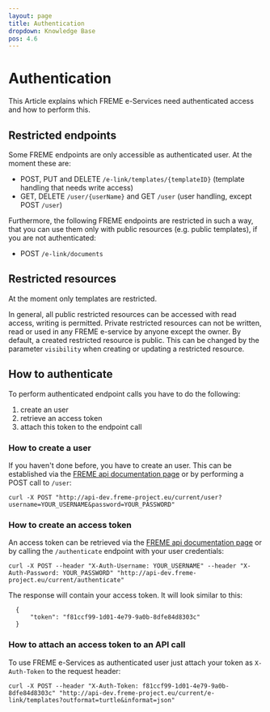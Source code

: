 ```yaml
---
layout: page
title: Authentication
dropdown: Knowledge Base
pos: 4.6
---
```


# Authentication

This Article explains which FREME e-Services need authenticated access and how to perform this.

## Restricted endpoints

Some FREME endpoints are only accessible as authenticated user. At the moment these are:

  * POST, PUT and DELETE `/e-link/templates/{templateID}` (template handling that needs write access)
  * GET, DELETE `/user/{userName}` and GET `/user` (user handling, except POST `/user`)

Furthermore, the following FREME endpoints are restricted in such a way, that you can use them only with public resources (e.g. public templates), if you are not authenticated:

  * POST `/e-link/documents`
  
## Restricted resources

At the moment only templates are restricted.

In general, all public restricted resources can be accessed with read access, writing is permitted. Private restricted resources can not be written, read or used in any FREME e-service by anyone except the owner. By default, a created restricted resource is public. This can be changed by the parameter `visibility` when creating or updating a restricted resource.

## How to authenticate

To perform authenticated endpoint calls you have to do the following:

  1. create an user
  2. retrieve an access token
  3. attach this token to the endpoint call

### How to create a user

If you haven't done before, you have to create an user. This can be established via the [FREME api documentation page](http://api-dev.freme-project.eu/doc/api-doc/full.html#!/User/post_user) or by performing a POST call to `/user`:
  
```
curl -X POST "http://api-dev.freme-project.eu/current/user?username=YOUR_USERNAME&password=YOUR_PASSWORD"
```

### How to create an access token

An access token can be retrieved via the [FREME api documentation page](http://api-dev.freme-project.eu/doc/api-doc/full.html#!/Authenticate/post_authenticate) or by calling the `/authenticate` endpoint with your user credentials:

```
curl -X POST --header "X-Auth-Username: YOUR_USERNAME" --header "X-Auth-Password: YOUR_PASSWORD" "http://api-dev.freme-project.eu/current/authenticate"
```

The response will contain your access token. It will look similar to this:

```
  {
      "token": "f81ccf99-1d01-4e79-9a0b-8dfe84d8303c"
  }
```

### How to attach an access token to an API call

To use FREME e-Services as authenticated user just attach your token as `X-Auth-Token` to the request header:

```
curl -X POST --header "X-Auth-Token: f81ccf99-1d01-4e79-9a0b-8dfe84d8303c" "http://api-dev.freme-project.eu/current/e-link/templates?outformat=turtle&informat=json"
```